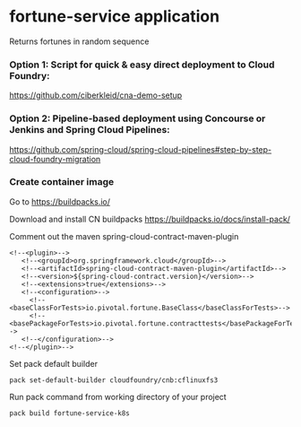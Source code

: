 # fortune-service application
Returns fortunes in random sequence

### Option 1: Script for quick & easy direct deployment to Cloud Foundry:

https://github.com/ciberkleid/cna-demo-setup

### Option 2: Pipeline-based deployment using Concourse or Jenkins and Spring Cloud Pipelines:

https://github.com/spring-cloud/spring-cloud-pipelines#step-by-step-cloud-foundry-migration

### Create container image
Go to https://buildpacks.io/

Download and install CN buildpacks https://buildpacks.io/docs/install-pack/

Comment out the maven spring-cloud-contract-maven-plugin
```
<!--<plugin>-->
   <!--<groupId>org.springframework.cloud</groupId>-->
   <!--<artifactId>spring-cloud-contract-maven-plugin</artifactId>-->
   <!--<version>${spring-cloud-contract.version}</version>-->
   <!--<extensions>true</extensions>-->
   <!--<configuration>-->
	 <!--<baseClassForTests>io.pivotal.fortune.BaseClass</baseClassForTests>-->
	 <!--<basePackageForTests>io.pivotal.fortune.contracttests</basePackageForTests>-->
   <!--</configuration>-->
<!--</plugin>-->
```

Set pack default builder

```pack set-default-builder cloudfoundry/cnb:cflinuxfs3```

Run pack command from working directory of your project

```pack build fortune-service-k8s```


